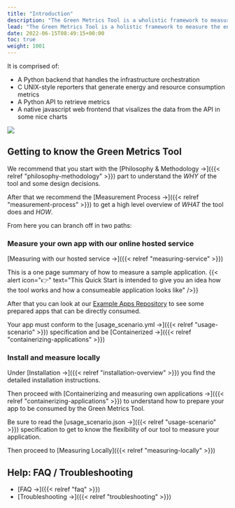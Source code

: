 ```yaml
---
title: "Introduction"
description: "The Green Metrics Tool is a wholistic framework to measure the energy / co2 of your application."
lead: "The Green Metrics Tool is a holistic framework to measure the energy / co2 of your application."
date: 2022-06-15T08:49:15+00:00
toc: true
weight: 1001
---
```


It is comprised of:
- A Python backend that handles the infrastructure orchestration
- C UNIX-style reporters that generate energy and resource consumption metrics
- A Python API to retrieve metrics
- A native javascript web frontend that visalizes the data from the API in some nice charts

<img src="/img/green_metrics_dashboard.webp">

## Getting to know the Green Metrics Tool

We recommend that you start with the [Philosophy & Methodology →]({{< relref "philosophy-methodology" >}}) part 
to understand the *WHY* of the tool and some design decisions.

After that we recommend the [Measurement Process →]({{< relref "measurement-process" >}}) to get a high level overview
of *WHAT* the tool does and *HOW*.

From here you can branch off in two paths:

### Measure your own app with our online hosted service

[Measuring with our hosted service →]({{< relref "measuring-service" >}}) 

This is a one page summary of how to measure a sample application.
{{< alert icon="👉" text="This Quick Start is intended to give you an idea how the tool works and how a consumeable application looks like" />}}

After that you can look at our [Example Apps Repository](https://github.com/green-coding-berlin/example-applications) to see some prepared apps that can be directly consumed.

Your app must conform to the [usage_scenario.yml →]({{< relref "usage-scenario" >}}) specification and be [Containerized →]({{< relref "containerizing-applications" >}})


### Install and measure locally
Under [Installation →]({{< relref "installation-overview" >}}) you find the detailed installation instructions.

Then proceed with [Containerizing and measuring own applications →]({{< relref "containerizing-applications" >}}) to understand
how to prepare your app to be consumed by the Green Metrics Tool.

Be sure to read the [usage_scenario.json →]({{< relref "usage-scenario" >}}) specification to get to know the flexibility of our tool to measure your application.

Then proceed to [Measuring Locally]({{< relref "measuring-locally" >}})


## Help: FAQ / Troubleshooting

- [FAQ →]({{< relref "faq" >}})
- [Troubleshooting →]({{< relref "troubleshooting" >}})
